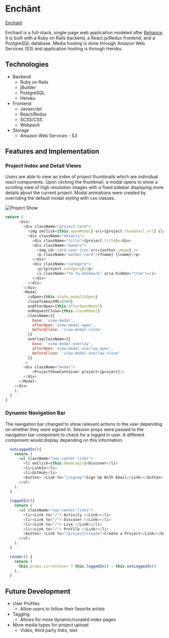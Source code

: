 # Enchānt

[Enchant](https://enchants.herokuapp.com)

Enchant is a full-stack, single-page web application modeled after [Behance](https://www.behance.net/). It is built with a Ruby on Rails backend, a React.js/Redux frontend, and a PostgreSQL database. Media hosting is done through Amazon Web Services (S3) and application hosting is through Heroku.  

## Technologies 
- Backend 
  - Ruby on Rails 
  - jBuilder
  - PostgreSQL
  - Heroku 
- Frontend
  - Javascript
  - React/Redux
  - SCSS/CSS
  - Webpack 
- Storage 
  - Amazon Web Services - S3 

## Features and Implementation

### Project Index and Detail Views 

Users are able to view an index of project thumbnails which are individual react components. Upon clicking the thumbnail, a modal opens to show a scrolling view of high resolution images with a fixed sidebar displaying more details about the current project. Modal animations were created by overriding the default modal styling with css classes. 

![Project Show](https://github.com/TmNguyen12/Enchant/blob/master/app/assets/gifs/Enchant_demo.gif)


```javascript
return (
      <div>
        <div className="project-card">
          <img onClick={this.openModal} src={project.thumbnail_url} className="thumb pointer" />
          <div className="details"> 
            <div className="title">{project.title}</div>
            <div className="owners">
              <img id='card-user-icon'src={author.image} />
              <p className="author-card">{fname} {lname}</p>
            </div>
            <div className="category">
              <p>{project.category}</p>
              <i className="fa fa-bookmark" aria-hidden="true"></i>
            </div>
          </div>
        </div>
        <Modal
          isOpen={this.state.modalIsOpen}
          closeTimeoutMS={500}   
          onAfterOpen={this.afterOpenModal}
          onRequestClose={this.closeModal}
          className={{
            base: 'view-modal',
            afterOpen:'view-modal-open', 
            beforeClose: 'view-modal-close'
          }}
          overlayClassName={{
            base: 'view-modal-overlay', 
            afterOpen:'view-modal-overlay-open',
            beforeClose: 'view-modal-overlay-close'  
          }}
         >
        <div className="modal">
            <ProjectShowContainer project={project}/> 
        </div>
      </Modal>
    </div>
    ); 
  }
}

```

### Dynamic Navigation Bar 
The navigation bar changed to show relevant actions to the user depending on whether they were signed in. Session props were passed to the navigation bar component to check for a logged in user. A different component would display depending on this information. 

```javascript
  notLoggedIn(){
    return (
      <ul className="nav-center-links">
        <li onClick={this.demoLogin}>Discover</li>
        <li>LinkIn</li>
        <li>GitHub</li>
        <button> <Link to="/signup">Sign Up With Email</Link></button>
      </ul>
    ); 
  }
  
  loggedIn(){
    return (
      <ul className="nav-center-links">
        <li><Link to="/"> Activity </Link></li>
        <li><Link to="/"> Discover </Link></li>
        <li><Link to="/"> Live </Link></li>
        <li><Link to="/"> Profile </Link></li>
        <button> <Link to="/project/create">Create a Project</Link></button>
      </ul>
    );
  }

  render() {
    return (
      this.props.currentUser ? this.loggedIn() : this.notLoggedIn() 
    ); 
  }
```

## Future Development  
- User Profiles 
  - Allow users to follow their favorite artists
- Tagging 
  - Allows for more dynamic/curated index pages 
- More media types for project upload 
  - Video, third party links, text 


